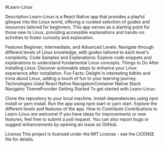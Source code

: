 #Learn-Linux

Description
Learn-Linux is a React Native app that provides a playful glimpse into the Linux world, offering a curated selection of guides and resources tailored for beginners. This app serves as a starting point for those new to Linux, providing accessible explanations and hands-on activities to foster curiosity and exploration.

Features
Beginner, Intermediate, and Advanced Levels: Navigate through different levels of Linux knowledge, with guides tailored to each level's complexity.
Code Samples and Explanations: Explore code snippets and explanations to understand fundamental Linux concepts.
Things to Do After Installing Linux: Discover actionable steps to enhance your Linux experience after installation.
Fun Facts: Delight in interesting tidbits and trivia about Linux, adding a touch of fun to your learning journey.
Technologies Used
React Native
NavigationContainer
Native Stack Navigator
ThemeProvider
Getting Started
To get started with Learn-Linux:

Clone the repository to your local machine.
Install dependencies using npm install or yarn install.
Run the app using npm start or yarn start.
Explore the different levels and features of the app.
How to Contribute
Contributions to Learn-Linux are welcome! If you have ideas for improvements or new features, feel free to submit a pull request. You can also report bugs or suggest enhancements by opening an issue on GitHub.

License
This project is licensed under the MIT License - see the LICENSE file for details.
